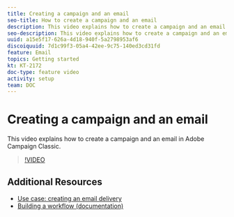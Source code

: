 ```yaml
---
title: Creating a campaign and an email 
seo-title: How to create a campaign and an email 
description: This video explains how to create a campaign and an email in Adobe Campaign Classic.
seo-description: This video explains how to create a campaign and an email in Adobe Campaign Classic.
uuid: a15e5f17-626a-4d18-940f-5a2798953af6
discoiquuid: 7d1c99f3-05a4-42ee-9c75-140ed3cd31fd
feature: Email
topics: Getting started
kt: KT-2172
doc-type: feature video
activity: setup
team: DOC
---
```


# Creating a campaign and an email 

This video explains how to create a campaign and an email in Adobe Campaign Classic.

>[!VIDEO](https://video.tv.adobe.com/v/25604?quality=12)

## Additional Resources

* [Use case: creating an email delivery](https://docs.adobe.com/content/help/en/campaign-classic/using/designing-content/editing-html-content/use-case--creating-an-email-delivery.html)
* [Building a workflow (documentation)](https://docs.adobe.com/content/help/en/campaign-classic/using/automating-with-workflows/general-operation/building-a-workflow.html)

